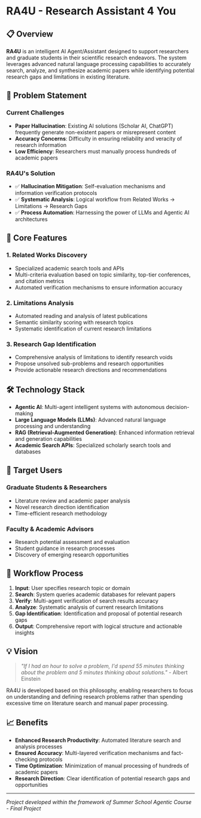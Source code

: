 # RA4U - Research Assistant 4 You

## 📋 Overview

**RA4U** is an intelligent AI Agent/Assistant designed to support researchers and graduate students in their scientific research endeavors. The system leverages advanced natural language processing capabilities to accurately search, analyze, and synthesize academic papers while identifying potential research gaps and limitations in existing literature.

## 🎯 Problem Statement

### Current Challenges
- **Paper Hallucination**: Existing AI solutions (Scholar AI, ChatGPT) frequently generate non-existent papers or misrepresent content
- **Accuracy Concerns**: Difficulty in ensuring reliability and veracity of research information
- **Low Efficiency**: Researchers must manually process hundreds of academic papers

### RA4U's Solution
- ✅ **Hallucination Mitigation**: Self-evaluation mechanisms and information verification protocols
- ✅ **Systematic Analysis**: Logical workflow from Related Works → Limitations → Research Gaps
- ✅ **Process Automation**: Harnessing the power of LLMs and Agentic AI architectures

## 🚀 Core Features

### 1. Related Works Discovery
- Specialized academic search tools and APIs
- Multi-criteria evaluation based on topic similarity, top-tier conferences, and citation metrics
- Automated verification mechanisms to ensure information accuracy

### 2. Limitations Analysis
- Automated reading and analysis of latest publications
- Semantic similarity scoring with research topics
- Systematic identification of current research limitations

### 3. Research Gap Identification
- Comprehensive analysis of limitations to identify research voids
- Propose unsolved sub-problems and research opportunities
- Provide actionable research directions and recommendations

## 🛠️ Technology Stack

- **Agentic AI**: Multi-agent intelligent systems with autonomous decision-making
- **Large Language Models (LLMs)**: Advanced natural language processing and understanding
- **RAG (Retrieval-Augmented Generation)**: Enhanced information retrieval and generation capabilities
- **Academic Search APIs**: Specialized scholarly search tools and databases

## 🎯 Target Users

### Graduate Students & Researchers
- Literature review and academic paper analysis
- Novel research direction identification
- Time-efficient research methodology

### Faculty & Academic Advisors
- Research potential assessment and evaluation
- Student guidance in research processes
- Discovery of emerging research opportunities

## 🔄 Workflow Process

1. **Input**: User specifies research topic or domain
2. **Search**: System queries academic databases for relevant papers
3. **Verify**: Multi-agent verification of search results accuracy
4. **Analyze**: Systematic analysis of current research limitations
5. **Gap Identification**: Identification and proposal of potential research gaps
6. **Output**: Comprehensive report with logical structure and actionable insights

## 💡 Vision

> *"If I had an hour to solve a problem, I'd spend 55 minutes thinking about the problem and 5 minutes thinking about solutions."* - Albert Einstein

RA4U is developed based on this philosophy, enabling researchers to focus on understanding and defining research problems rather than spending excessive time on literature search and manual paper processing.

## 📈 Benefits

- **Enhanced Research Productivity**: Automated literature search and analysis processes
- **Ensured Accuracy**: Multi-layered verification mechanisms and fact-checking protocols
- **Time Optimization**: Minimization of manual processing of hundreds of academic papers
- **Research Direction**: Clear identification of potential research gaps and opportunities

---

*Project developed within the framework of Summer School Agentic Course - Final Project*